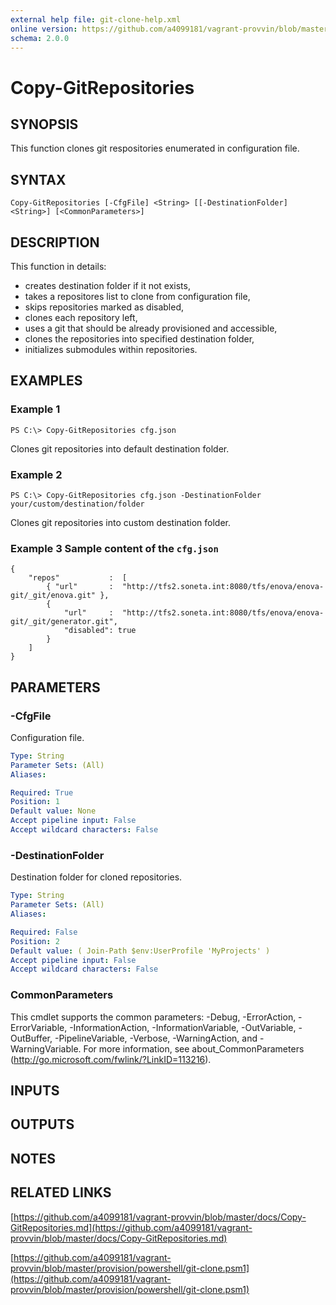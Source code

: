 ```yaml
---
external help file: git-clone-help.xml
online version: https://github.com/a4099181/vagrant-provvin/blob/master/docs/Copy-GitRepositories.md
schema: 2.0.0
---
```


# Copy-GitRepositories

## SYNOPSIS
This function clones git respositories enumerated in configuration file.

## SYNTAX

```
Copy-GitRepositories [-CfgFile] <String> [[-DestinationFolder] <String>] [<CommonParameters>]
```

## DESCRIPTION
This function in details:
* creates destination folder if it not exists,
* takes a repositores list to clone from configuration file,
* skips repositories marked as disabled,
* clones each repository left,
* uses a git that should be already provisioned and accessible,
* clones the repositories into specified destination folder,
* initializes submodules within repositories.

## EXAMPLES

### Example 1
```
PS C:\> Copy-GitRepositories cfg.json
```

Clones git repositories into default destination folder.

### Example 2
```
PS C:\> Copy-GitRepositories cfg.json -DestinationFolder your/custom/destination/folder
```

Clones git repositories into custom destination folder.

### Example 3 Sample content of the `cfg.json`
```
{
    "repos"           :  [
        { "url"       :  "http://tfs2.soneta.int:8080/tfs/enova/enova-git/_git/enova.git" },
        {
            "url"     :  "http://tfs2.soneta.int:8080/tfs/enova/enova-git/_git/generator.git",
            "disabled": true
        }
    ]
}
```

## PARAMETERS

### -CfgFile
Configuration file.

```yaml
Type: String
Parameter Sets: (All)
Aliases:

Required: True
Position: 1
Default value: None
Accept pipeline input: False
Accept wildcard characters: False
```

### -DestinationFolder
Destination folder for cloned repositories.

```yaml
Type: String
Parameter Sets: (All)
Aliases:

Required: False
Position: 2
Default value: ( Join-Path $env:UserProfile 'MyProjects' )
Accept pipeline input: False
Accept wildcard characters: False
```

### CommonParameters
This cmdlet supports the common parameters: -Debug, -ErrorAction, -ErrorVariable, -InformationAction, -InformationVariable, -OutVariable, -OutBuffer, -PipelineVariable, -Verbose, -WarningAction, and -WarningVariable. For more information, see about_CommonParameters (http://go.microsoft.com/fwlink/?LinkID=113216).

## INPUTS

## OUTPUTS

## NOTES

## RELATED LINKS

[https://github.com/a4099181/vagrant-provvin/blob/master/docs/Copy-GitRepositories.md](https://github.com/a4099181/vagrant-provvin/blob/master/docs/Copy-GitRepositories.md)

[https://github.com/a4099181/vagrant-provvin/blob/master/provision/powershell/git-clone.psm1](https://github.com/a4099181/vagrant-provvin/blob/master/provision/powershell/git-clone.psm1)
